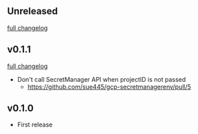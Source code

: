 ## Unreleased
[full changelog](http://github.com/sue445/gcp-secretmanagerenv/compare/v0.1.1...master)

## v0.1.1
[full changelog](http://github.com/sue445/gcp-secretmanagerenv/compare/v0.1.0...v0.1.1)

* Don't call SecretManager API when projectID is not passed
  * https://github.com/sue445/gcp-secretmanagerenv/pull/5

## v0.1.0
* First release
